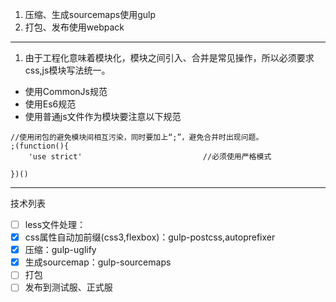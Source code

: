 1. 压缩、生成sourcemaps使用gulp
1. 打包、发布使用webpack

---      
1. 由于工程化意味着模块化，模块之间引入、合并是常见操作，所以必须要求css,js模块写法统一。
- 使用CommonJs规范
- 使用Es6规范
- 使用普通js文件作为模块要注意以下规范
```
//使用闭包的避免模块间相互污染，同时要加上“;”，避免合并时出现问题。
;(function(){
    'use strict'                           //必须使用严格模式

})()
```


---      
技术列表   

- [ ] less文件处理：
- [x] css属性自动加前缀(css3,flexbox)：gulp-postcss,autoprefixer
- [x] 压缩：gulp-uglify   
- [x] 生成sourcemap：gulp-sourcemaps   
- [ ] 打包
- [ ] 发布到测试服、正式服